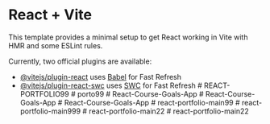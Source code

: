 # React + Vite

This template provides a minimal setup to get React working in Vite with HMR and some ESLint rules.

Currently, two official plugins are available:

- [@vitejs/plugin-react](https://github.com/vitejs/vite-plugin-react/blob/main/packages/plugin-react/README.md) uses [Babel](https://babeljs.io/) for Fast Refresh
- [@vitejs/plugin-react-swc](https://github.com/vitejs/vite-plugin-react-swc) uses [SWC](https://swc.rs/) for Fast Refresh
#   R E A C T - P O R T F O L I O 9 9  
 #   p o r t o 9 9  
 #   R e a c t - C o u r s e - G o a l s - A p p  
 #   R e a c t - C o u r s e - G o a l s - A p p  
 #   R e a c t - C o u r s e - G o a l s - A p p  
 #   r e a c t - p o r t f o l i o - m a i n 9 9  
 #   r e a c t - p o r t f o l i o - m a i n 9 9 9  
 #   r e a c t - p o r t f o l i o - m a i n 2 2  
 #   r e a c t - p o r t f o l i o - m a i n 2 2  
 